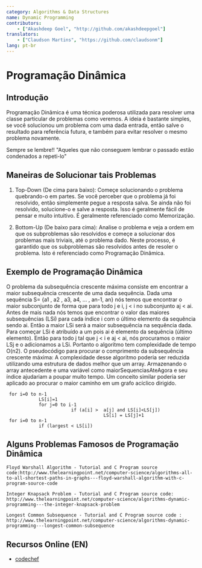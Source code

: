 ```yaml
---
category: Algorithms & Data Structures
name: Dynamic Programming
contributors:
    - ["Akashdeep Goel", "http://github.com/akashdeepgoel"]
translators:
    - ["Claudson Martins", "https://github.com/claudsonm"]
lang: pt-br
---
```


# Programação Dinâmica

## Introdução

Programação Dinâmica é uma técnica poderosa utilizada para resolver uma classe 
particular de problemas como veremos. A ideia é bastante simples, se você 
solucionou um problema com uma dada entrada, então salve o resultado para 
referência futura, e também para evitar resolver o mesmo problema novamente.

Sempre se lembre!!
"Aqueles que não conseguem lembrar o passado estão condenados a repeti-lo"

## Maneiras de Solucionar tais Problemas

1. Top-Down (De cima para baixo): Começe solucionando o problema quebrando-o em 
partes. Se você perceber que o problema já foi resolvido, então simplemente 
pegue a resposta salva. Se ainda não foi resolvido, solucione-o e salve a 
resposta. Isso é geralmente fácil de pensar e muito intuitivo. É geralmente 
referenciado como Memorização.

2. Bottom-Up (De baixo para cima): Analise o problema e veja a ordem em que os 
subproblemas são resolvidos e começe a solucionar dos problemas mais triviais, 
até o problema dado. Neste processo, é garantido que os subproblemas são 
resolvidos antes de resoler o problema. Isto é referenciado como Programação Dinâmica.

## Exemplo de Programação Dinâmica

O problema da subsequência crescente máxima consiste em encontrar a maior 
subsequência crescente de uma dada sequência. Dada uma sequência 
S= {a1 , a2 , a3, a4, ... , an-1, an} nós temos que encontrar o maior subconjunto 
de forma que para todo j e i,  j < i no subconjunto aj < ai. Antes de mais nada 
nós temos que encontrar o valor das maiores subsequências (LSi) para cada índice 
i com o último elemento da sequência sendo ai. Então a maior LSi será a maior 
subsequência na sequência dada. Para começar LSi é atribuído a um pois ai é 
elemento da sequência (último elemento). Então para todo j tal que j < i e aj < 
ai, nós procuramos o maior LSj e o adicionamos a LSi. Portanto o algoritmo tem 
complexidade de tempo O(n2). O pseudocódigo para procurar o comprimento da 
subsequência crescente máxima: A complexidade desse algoritmo poderia ser 
reduzida utilizando uma estrutura de dados melhor que um array. Armazenando o 
array antecedente e uma variável como maiorSequenciasAteAgora e seu índice 
ajudariam a poupar muito tempo.
Um conceito similar poderia ser aplicado ao procurar o maior caminho em um 
grafo acíclico dirigido.

```
 for i=0 to n-1
            LS[i]=1
            for j=0 to i-1
                        if (a[i] >  a[j] and LS[i]<LS[j])
                                    LS[i] = LS[j]+1
 for i=0 to n-1
            if (largest < LS[i])
```

## Alguns Problemas Famosos de Programação Dinâmica
```
Floyd Warshall Algorithm - Tutorial and C Program source code:http://www.thelearningpoint.net/computer-science/algorithms-all-to-all-shortest-paths-in-graphs---floyd-warshall-algorithm-with-c-program-source-code 

Integer Knapsack Problem - Tutorial and C Program source code: http://www.thelearningpoint.net/computer-science/algorithms-dynamic-programming---the-integer-knapsack-problem 

Longest Common Subsequence - Tutorial and C Program source code : http://www.thelearningpoint.net/computer-science/algorithms-dynamic-programming---longest-common-subsequence 
```

## Recursos Online (EN)

* [codechef](https://www.codechef.com/wiki/tutorial-dynamic-programming)
